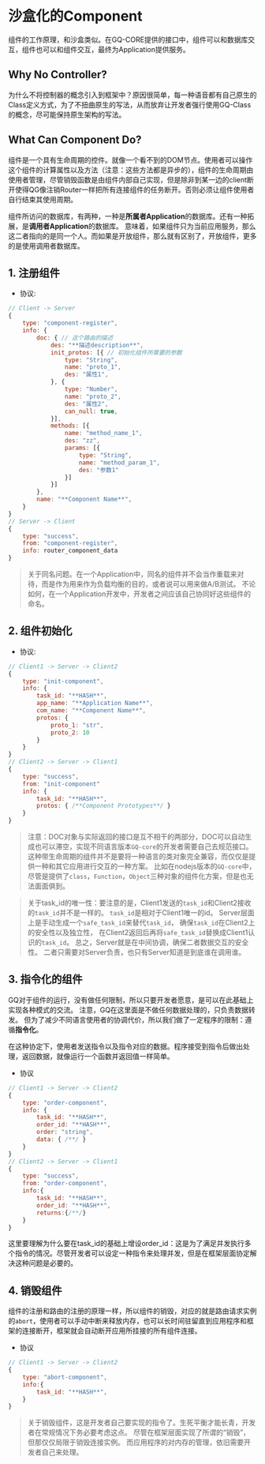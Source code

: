# 沙盒化的Component

组件的工作原理，和沙盒类似。在GQ-CORE提供的接口中，组件可以和数据库交互，组件也可以和组件交互，最终为Application提供服务。

## Why No Controller?

为什么不将控制器的概念引入到框架中？原因很简单，每一种语音都有自己原生的Class定义方式，为了不扭曲原生的写法，从而放弃让开发者强行使用GQ-Class的概念，尽可能保持原生架构的写法。

## What Can Component Do?

组件是一个具有生命周期的控件。就像一个看不到的DOM节点。使用者可以操作这个组件的计算属性以及方法（注意：这些方法都是异步的），组件的生命周期由使用者管理，尽管销毁函数是由组件内部自己实现，但是除非到某一边的client断开使得QG像注销Router一样把所有连接组件的任务断开。否则必须让组件使用者自行结束其使用周期。

组件所访问的数据库，有两种，一种是**所属者Application**的数据库。还有一种拓展，是**调用者Application**的数据库。
意味着，如果组件只为当前应用服务，那么这二者指向的是同一个人。而如果是开放组件，那么就有区别了，开放组件，更多的是使用调用者数据库。

## 1. 注册组件

* 协议:
```js
// Client -> Server
{
	type: "component-register",
	info: {
		doc: { // 这个路由的描述
			des: "**描述description**",
			init_protos: [{ // 初始化组件所需要的参数
				type: "String",
				name: "proto_1",
				des: "属性1",
			}, {
				type: "Number",
				name: "proto_2",
				des: "属性2",
				can_null: true,
			}],
			methods: [{
				name: "method_name_1",
				des: "zz",
				params: [{
					type: "String",
					name: "method_param_1",
					des: "参数1"
				}]
			}]
		},
		name: "**Component Name**",
	}
}
// Server -> Client
{
	type: "success",
	from: "component-register",
	info: router_component_data
}
```
> 关于同名问题。在一个Application中，同名的组件并不会当作重载来对待，而是作为用来作为负载均衡的目的，或者说可以用来做A/B测试。
不论如何，在一个Application开发中，开发者之间应该自己协同好这些组件的命名。

## 2. 组件初始化

* 协议:
```js
// Client1 -> Server -> Client2
{
	type: "init-component",
	info: {
		task_id: "**HASH**",
		app_name: "**Application Name**",
		com_name: "**Component Name**",
		protos: {
			proto_1: "str",
			proto_2: 10
		}
	}
}
// Client2 -> Server -> Client1
{
	type: "success",
	from: "init-component"
	info: {
		task_id: "**HASH**",
		protos: { /**Component Prototypes**/ }
	}
}
```

> 注意：DOC对象与实际返回的接口是互不相干的两部分，DOC可以自动生成也可以滞空，实现不同语言版本`GQ-core`的开发者需要自己去规范接口。
这种带生命周期的组件并不是要将一种语言的类对象完全兼容，而仅仅是提供一种和其它应用进行交互的一种方案。
比如在nodejs版本的`GQ-core`中，尽管是提供了`class`，`Function`，`Object`三种对象的组件化方案，但是也无法面面俱到。

> 关于task_id的唯一性：要注意的是，Client1发送的`task_id`和Client2接收的`task_id`并不是一样的。
`task_id`是相对于Client1唯一的id。
Server层面上是手动生成一个`safe_task_id`来替代`task_id`，
确保`task_id`在Client2上的安全性以及独立性，
在Client2返回后再将`safe_task_id`替换成Client1认识的`task_id`。
总之，Server就是在中间协调，确保二者数据交互的安全性。
二者只需要对Server负责，也只有Server知道是到底谁在调用谁。

## 3. 指令化的组件

GQ对于组件的运行，没有做任何限制，所以只要开发者愿意，是可以在此基础上实现各种模式的交流。
注意，GQ在这里面是不做任何数据处理的，只负责数据转发。
但为了减少不同语言使用者的协调代价，所以我们做了一定程序的限制：遵循**指令化**。

在这种协定下，使用者发送指令以及指令对应的数据。程序接受到指令后做出处理，返回数据，就像运行一个函数并返回值一样简单。

* 协议
```js
// Client1 -> Server -> Client2
{
	type: "order-component",
	info: {
		task_id: "**HASH**",
		order_id: "**HASH**",
		order: "string",
		data: { /**/ }
	}
}
// Client2 -> Server -> Client1
{
	type: "success",
	from: "order-component",
	info:{
		task_id: "**HASH**",
		order_id: "**HASH**",
		returns:{/**/}
	}
}
```

这里要理解为什么要在task_id的基础上增设order_id：这是为了满足并发执行多个指令的情况。尽管开发者可以设定一种指令来处理并发，但是在框架层面协定解决这种问题是必要的。

## 4. 销毁组件

组件的注册和路由的注册的原理一样，所以组件的销毁，对应的就是路由请求实例的`abort`，使用者可以手动中断来释放内存，也可以长时间驻留直到应用程序和框架的连接断开，框架就会自动断开应用所挂接的所有组件连接。

* 协议
```js
// Client1 -> Server -> Client2
{
	type: "abort-component",
	info:{
		task_id: "**HASH**",
	}
}
```

> 关于销毁组件，这是开发者自己要实现的指令了。生死平衡才能长青，开发者在常规情况下务必要考虑这点。
尽管在框架层面实现了所谓的“销毁”，但那仅仅局限于销毁连接实例。
而应用程序的对内存的管理，依旧需要开发者自己来处理。
